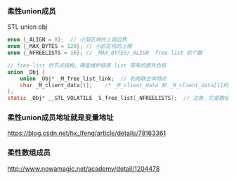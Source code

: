 ### 柔性union成员
STL union obj
```c
enum {_ALIGN = 8};  // 小型区块的上调边界
enum {_MAX_BYTES = 128}; // 小区区块的上限
enum {_NFREELISTS = 16}; // _MAX_BYTES/_ALIGN  free-list 的个数

// free-list 的节点结构，降低维护链表 list 带来的额外负担
union _Obj {
    union _Obj* _M_free_list_link;  // 利用联合体特点
    char _M_client_data[1];    /* _M_client_data 和 _M_client_data[1]的区别注意下 */
};
static _Obj* __STL_VOLATILE _S_free_list[_NFREELISTS];  // 注意，它是数组，每个数组元素包含若干相等的小额区块
 ```
 
### 柔性union成员地址就是变量地址
https://blog.csdn.net/hx_lfeng/article/details/78163361

### 柔性数组成员
http://www.nowamagic.net/academy/detail/1204478

